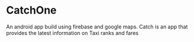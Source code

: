 # CatchOne
An android app build using firebase and google maps. 
Catch is an app that provides the latest information on Taxi ranks and fares
